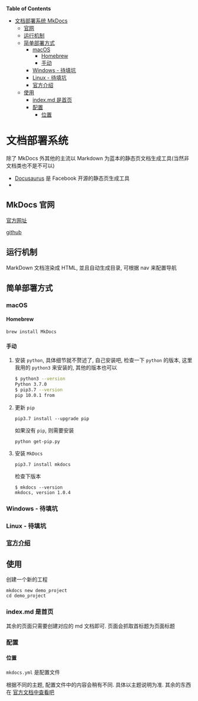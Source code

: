 <!-- START doctoc generated TOC please keep comment here to allow auto update -->
<!-- DON'T EDIT THIS SECTION, INSTEAD RE-RUN doctoc TO UPDATE -->
**Table of Contents**

- [文档部署系统 MkDocs](#%E6%96%87%E6%A1%A3%E9%83%A8%E7%BD%B2%E7%B3%BB%E7%BB%9F-mkdocs)
  - [官网](#%E5%AE%98%E7%BD%91)
  - [运行机制](#%E8%BF%90%E8%A1%8C%E6%9C%BA%E5%88%B6)
  - [简单部署方式](#%E7%AE%80%E5%8D%95%E9%83%A8%E7%BD%B2%E6%96%B9%E5%BC%8F)
    - [macOS](#macos)
      - [Homebrew](#homebrew)
      - [手动](#%E6%89%8B%E5%8A%A8)
    - [Windows - 待填坑](#windows---%E5%BE%85%E5%A1%AB%E5%9D%91)
    - [Linux - 待填坑](#linux---%E5%BE%85%E5%A1%AB%E5%9D%91)
    - [官方介绍](#%E5%AE%98%E6%96%B9%E4%BB%8B%E7%BB%8D)
  - [使用](#%E4%BD%BF%E7%94%A8)
    - [index.md 是首页](#indexmd-%E6%98%AF%E9%A6%96%E9%A1%B5)
    - [配置](#%E9%85%8D%E7%BD%AE)
      - [位置](#%E4%BD%8D%E7%BD%AE)

<!-- END doctoc generated TOC please keep comment here to allow auto update -->

# 文档部署系统 

除了 MkDocs 外其他的主流以 Markdown 为蓝本的静态页文档生成工具(当然非文档类也不是不可以)

- [Docusaurus](https://docusaurus.io/) 是 Facebook 开源的静态页生成工具
- 

## MkDocs 官网

[官方网址](https://www.mkdocs.org)

[github](https://github.com/mkdocs/mkdocs/)

## 运行机制

MarkDown 文档渲染成 HTML, 並且自动生成目录, 可根据 nav 来配置导航

## 简单部署方式

### macOS

#### Homebrew

```sh
brew install MkDocs
```

#### 手动

1. 安装 `python`, 具体细节就不赘述了, 自己安装吧, 检查一下 `python` 的版本, 这里我用的 `python3` 来安装的, 其他的版本也可以

   ```sh
   $ python3 --version
   Python 3.7.0
   $ pip3.7 --version
   pip 10.0.1 from
   ```

2. 更新 `pip`

   ```shell
   pip3.7 install --upgrade pip
   ```

   如果没有 `pip`, 则需要安装

   ```shell
   python get-pip.py
   ```


3. 安装 `MkDocs`

   ```shell
   pip3.7 install mkdocs
   ```

   检查下版本

   ```shell
   $ mkdocs --version
   mkdocs, version 1.0.4 
   ```


### Windows - 待填坑

### Linux - 待填坑

### [官方介绍](https://www.mkdocs.org/#installation)



## 使用

创建一个新的工程

```shell
mkdocs new demo_project
cd demo_project
```

### index.md 是首页

其余的页面只需要创建对应的 md 文档即可. 页面会抓取首标题为页面标题



### 配置

#### 位置

`mkdocs.yml` 是配置文件

根据不同的主题, 配置文件中的内容会稍有不同. 具体以主题说明为准. 其余的东西在 [官方文档中查看吧](https://www.mkdocs.org/#getting-started)
